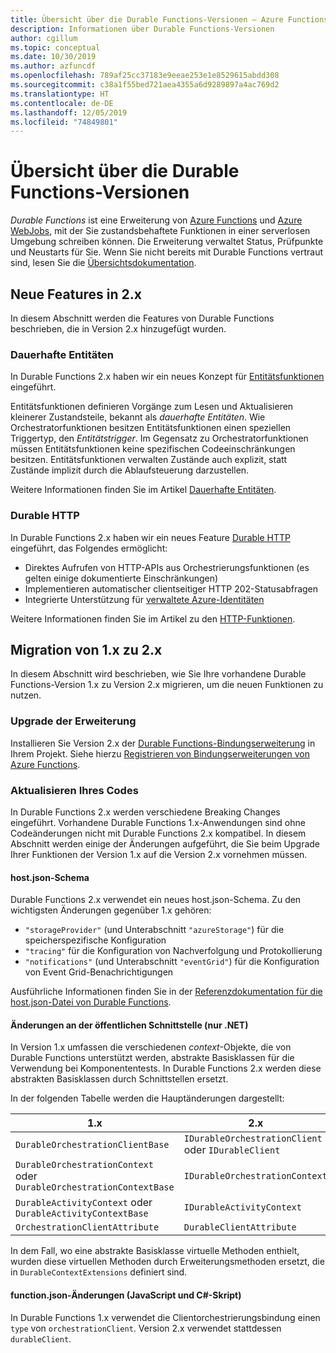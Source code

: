 ```yaml
---
title: Übersicht über die Durable Functions-Versionen – Azure Functions
description: Informationen über Durable Functions-Versionen
author: cgillum
ms.topic: conceptual
ms.date: 10/30/2019
ms.author: azfuncdf
ms.openlocfilehash: 789af25cc37183e9eeae253e1e8529615abdd308
ms.sourcegitcommit: c38a1f55bed721aea4355a6d9289897a4ac769d2
ms.translationtype: HT
ms.contentlocale: de-DE
ms.lasthandoff: 12/05/2019
ms.locfileid: "74849801"
---
```

# <a name="durable-functions-versions-overview"></a>Übersicht über die Durable Functions-Versionen

*Durable Functions* ist eine Erweiterung von [Azure Functions](../functions-overview.md) und [Azure WebJobs](../../app-service/web-sites-create-web-jobs.md), mit der Sie zustandsbehaftete Funktionen in einer serverlosen Umgebung schreiben können. Die Erweiterung verwaltet Status, Prüfpunkte und Neustarts für Sie. Wenn Sie nicht bereits mit Durable Functions vertraut sind, lesen Sie die [Übersichtsdokumentation](durable-functions-overview.md).

## <a name="new-features-in-2x"></a>Neue Features in 2.x

In diesem Abschnitt werden die Features von Durable Functions beschrieben, die in Version 2.x hinzugefügt wurden.

### <a name="durable-entities"></a>Dauerhafte Entitäten

In Durable Functions 2.x haben wir ein neues Konzept für [Entitätsfunktionen](durable-functions-entities.md) eingeführt.

Entitätsfunktionen definieren Vorgänge zum Lesen und Aktualisieren kleinerer Zustandsteile, bekannt als *dauerhafte Entitäten*. Wie Orchestratorfunktionen besitzen Entitätsfunktionen einen speziellen Triggertyp, den *Entitätstrigger*. Im Gegensatz zu Orchestratorfunktionen müssen Entitätsfunktionen keine spezifischen Codeeinschränkungen besitzen. Entitätsfunktionen verwalten Zustände auch explizit, statt Zustände implizit durch die Ablaufsteuerung darzustellen.

Weitere Informationen finden Sie im Artikel [Dauerhafte Entitäten](durable-functions-entities.md).

### <a name="durable-http"></a>Durable HTTP

In Durable Functions 2.x haben wir ein neues Feature [Durable HTTP](durable-functions-http-features.md#consuming-http-apis) eingeführt, das Folgendes ermöglicht:

* Direktes Aufrufen von HTTP-APIs aus Orchestrierungsfunktionen (es gelten einige dokumentierte Einschränkungen)
* Implementieren automatischer clientseitiger HTTP 202-Statusabfragen
* Integrierte Unterstützung für [verwaltete Azure-Identitäten](../../active-directory/managed-identities-azure-resources/overview.md)

Weitere Informationen finden Sie im Artikel zu den [HTTP-Funktionen](durable-functions-http-features.md#consuming-http-apis).

## <a name="migrate-from-1x-to-2x"></a>Migration von 1.x zu 2.x

In diesem Abschnitt wird beschrieben, wie Sie Ihre vorhandene Durable Functions-Version 1.x zu Version 2.x migrieren, um die neuen Funktionen zu nutzen.

### <a name="upgrade-the-extension"></a>Upgrade der Erweiterung

Installieren Sie Version 2.x der [Durable Functions-Bindungserweiterung](https://www.nuget.org/packages/Microsoft.Azure.WebJobs.Extensions.DurableTask) in Ihrem Projekt. Siehe hierzu [Registrieren von Bindungserweiterungen von Azure Functions](../functions-bindings-register.md).

### <a name="update-your-code"></a>Aktualisieren Ihres Codes

In Durable Functions 2.x werden verschiedene Breaking Changes eingeführt. Vorhandene Durable Functions 1.x-Anwendungen sind ohne Codeänderungen nicht mit Durable Functions 2.x kompatibel. In diesem Abschnitt werden einige der Änderungen aufgeführt, die Sie beim Upgrade Ihrer Funktionen der Version 1.x auf die Version 2.x vornehmen müssen.

#### <a name="hostjson-schema"></a>host.json-Schema

Durable Functions 2.x verwendet ein neues host.json-Schema. Zu den wichtigsten Änderungen gegenüber 1.x gehören:

* `"storageProvider"` (und Unterabschnitt `"azureStorage"`) für die speicherspezifische Konfiguration
* `"tracing"` für die Konfiguration von Nachverfolgung und Protokollierung
* `"notifications"` (und Unterabschnitt `"eventGrid"`) für die Konfiguration von Event Grid-Benachrichtigungen

Ausführliche Informationen finden Sie in der [Referenzdokumentation für die host.json-Datei von Durable Functions](durable-functions-bindings.md#durable-functions-2-0-host-json).

#### <a name="public-interface-changes-net-only"></a>Änderungen an der öffentlichen Schnittstelle (nur .NET)

In Version 1.x umfassen die verschiedenen _context_-Objekte, die von Durable Functions unterstützt werden, abstrakte Basisklassen für die Verwendung bei Komponententests. In Durable Functions 2.x werden diese abstrakten Basisklassen durch Schnittstellen ersetzt.

In der folgenden Tabelle werden die Hauptänderungen dargestellt:

| 1.x | 2.x |
|----------|----------|
| `DurableOrchestrationClientBase` | `IDurableOrchestrationClient` oder `IDurableClient` |
| `DurableOrchestrationContext` oder `DurableOrchestrationContextBase` | `IDurableOrchestrationContext` |
| `DurableActivityContext` oder `DurableActivityContextBase` | `IDurableActivityContext` |
| `OrchestrationClientAttribute` | `DurableClientAttribute` |

In dem Fall, wo eine abstrakte Basisklasse virtuelle Methoden enthielt, wurden diese virtuellen Methoden durch Erweiterungsmethoden ersetzt, die in `DurableContextExtensions` definiert sind.

#### <a name="functionjson-changes-javascript-and-c-script"></a>function.json-Änderungen (JavaScript und C#-Skript)

In Durable Functions 1.x verwendet die Clientorchestrierungsbindung einen `type` von `orchestrationClient`. Version 2.x verwendet stattdessen `durableClient`.
